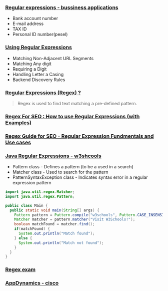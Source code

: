 ### [Regular expressions - bussiness applications](https://howto.webcon.com/regular-expressions-business-application/)
- Bank account number
- E-mail address
- TAX ID 
- Personal ID number(pesel)


### [Using Regular Expressions](https://docs.appdynamics.com/appd/21.x/21.2/en/application-monitoring/configure-instrumentation/configure-instrumentation-overview/using-regular-expressions)
- Matching Non-Adjacent URL Segments
- Matching Any digit
- Requiring a Digit
- Handling Letter a Casing
- Backend Discovery Rules


### [Regular Expressions (Regex) ?](https://www.merkle.com/in/blog/regex-guide-seo-regular-expression-fundamentals-and-use-cases)
> Regex is used to find text matching a pre-defined pattern.


### [Regex For SEO : How to use Regular Expressions (with Examples)](https://www.jcchouinard.com/regex-for-seo/)

### [Regex Guide for SEO - Regular Expression Fundmentals and Use cases](https://www.merkle.com/in/blog/regex-guide-seo-regular-expression-fundamentals-and-use-cases)


### [Java Regular Expressions - w3shcools](https://www.w3schools.com/java/java_regex.asp)

- Pattern class - Defines a pattern (to be a used in a search)
- Matcher class - Used to search for the pattern
- PatternSyntaxException class - Indicates syntax error in a regular expression pattern

```java
import java.util.regex.Matcher;
import java.util.regex.Pattern;

public class Main {
  public static void main(String[] args) {
    Pattern pattern = Pattern.compile("w3schools", Pattern.CASE_INSENSITIVE);
    Matcher matcher = pattern.matcher("Visit W3Schools!");
    boolean matchFound = matcher.find();
    if(matchFound) {
      System.out.println("Match found");
    } else {
      System.out.println("Match not found");
    }
  }
}
```

### [Regex exam](https://codechacha.com/ko/java-regex/)

### [AppDynamics - cisco](https://docs.appdynamics.com/appd/22.x/22.2/en/application-monitoring/configure-instrumentation/backend-detection-rules/java-backend-detection)
